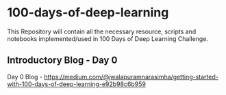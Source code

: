 # 100-days-of-deep-learning
This Repository will contain all the necessary resource, scripts and notebooks implemented/used in 100 Days of Deep Learning Challenge.

## Introductory Blog - Day 0
Day 0 Blog - https://medium.com/@jwalapuramnarasimha/getting-started-with-100-days-of-deep-learning-e92b98c6b959
